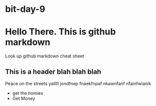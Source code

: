 # bit-day-9


# Hello There.  This is github markdown

Look up github markdown cheat sheet

## This is a **header** blah blah blah

Peace on the streets yalllll jondfnep fnaekfnpaf nkawnfanf nfainfwianik

- get the homies
- Get Money

